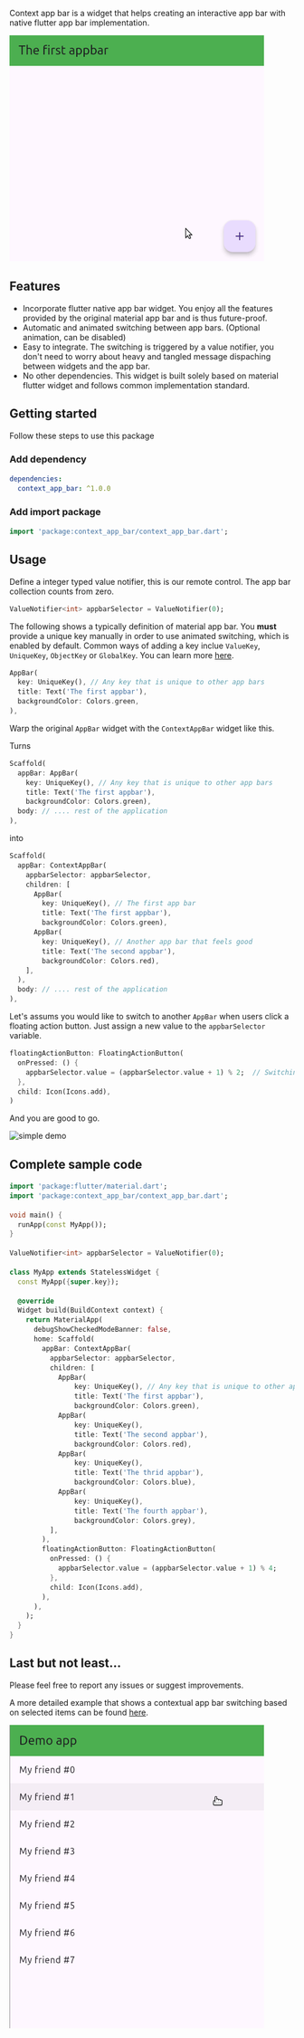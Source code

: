 Context app bar is a widget that helps creating an interactive app bar with native flutter app bar implementation.

![simple demo](https://github.com/wahahachan/context_app_bar/blob/main/example/example_gifs/float_button_simple.gif?raw=true)

## Features

* Incorporate flutter native app bar widget. You enjoy all the features provided by the original material app bar and is thus future-proof.
* Automatic and animated switching between app bars. (Optional animation, can be disabled)
* Easy to integrate. The switching is triggered by a value notifier, you don't need to worry about heavy and tangled message dispaching between widgets and the app bar.
* No other dependencies. This widget is built solely based on material flutter widget and follows common  implementation standard.

## Getting started

Follow these steps to use this package

### Add dependency

```yaml
dependencies:
  context_app_bar: ^1.0.0
```

### Add import package

```dart
import 'package:context_app_bar/context_app_bar.dart';
```

## Usage

Define a integer typed value notifier, this is our remote control. The app bar collection counts from zero.

```dart
ValueNotifier<int> appbarSelector = ValueNotifier(0);
```

The following shows a typically definition of material app bar. You **must** provide a unique key manually in order to use animated switching, which is enabled by default. Common ways of adding a key inclue `ValueKey`, `UniqueKey`, `ObjectKey` or `GlobalKey`. You can learn more [here](https://api.flutter.dev/flutter/foundation/Key-class.html).

```dart
AppBar(
  key: UniqueKey(), // Any key that is unique to other app bars
  title: Text('The first appbar'),
  backgroundColor: Colors.green,
),
```

Warp the original `AppBar` widget with the `ContextAppBar` widget like this.

Turns

```dart
Scaffold(
  appBar: AppBar(
    key: UniqueKey(), // Any key that is unique to other app bars
    title: Text('The first appbar'),
    backgroundColor: Colors.green),
  body: // .... rest of the application
),
```

into

```dart
Scaffold(
  appBar: ContextAppBar(
    appbarSelector: appbarSelector,
    children: [
      AppBar(
        key: UniqueKey(), // The first app bar
        title: Text('The first appbar'),
        backgroundColor: Colors.green),
      AppBar(
        key: UniqueKey(), // Another app bar that feels good
        title: Text('The second appbar'),
        backgroundColor: Colors.red),
    ],
  ),
  body: // .... rest of the application
),
```

Let's assums you would like to switch to another `AppBar` when users click a floating action button. Just assign a new value to the `appbarSelector` variable.

```dart
floatingActionButton: FloatingActionButton(
  onPressed: () {
    appbarSelector.value = (appbarSelector.value + 1) % 2;  // Switching between 2 app bars
  },
  child: Icon(Icons.add),
)
```

And you are good to go.

![simple demo](https://file+.vscode-resource.vscode-cdn.net/home/joe/learn/ContextualAppBar/context_app_bar/example/example_gifs/float_button_simple.gif)

## Complete sample code

```dart
import 'package:flutter/material.dart';
import 'package:context_app_bar/context_app_bar.dart';

void main() {
  runApp(const MyApp());
}

ValueNotifier<int> appbarSelector = ValueNotifier(0);

class MyApp extends StatelessWidget {
  const MyApp({super.key});

  @override
  Widget build(BuildContext context) {
    return MaterialApp(
      debugShowCheckedModeBanner: false,
      home: Scaffold(
        appBar: ContextAppBar(
          appbarSelector: appbarSelector,
          children: [
            AppBar(
                key: UniqueKey(), // Any key that is unique to other app bars
                title: Text('The first appbar'),
                backgroundColor: Colors.green),
            AppBar(
                key: UniqueKey(),
                title: Text('The second appbar'),
                backgroundColor: Colors.red),
            AppBar(
                key: UniqueKey(),
                title: Text('The thrid appbar'),
                backgroundColor: Colors.blue),
            AppBar(
                key: UniqueKey(),
                title: Text('The fourth appbar'),
                backgroundColor: Colors.grey),
          ],
        ),
        floatingActionButton: FloatingActionButton(
          onPressed: () {
            appbarSelector.value = (appbarSelector.value + 1) % 4;
          },
          child: Icon(Icons.add),
        ),
      ),
    );
  }
}
```

## Last but not least...

Please feel free to report any issues or suggest improvements.

A more detailed example that shows a contextual app bar switching based on selected items can be found [here](https://github.com/wahahachan/context_app_bar/tree/main/example).

![select listed item demo](https://github.com/wahahachan/context_app_bar/blob/main/example/example_gifs/list_selection_demo.gif?raw=true)
